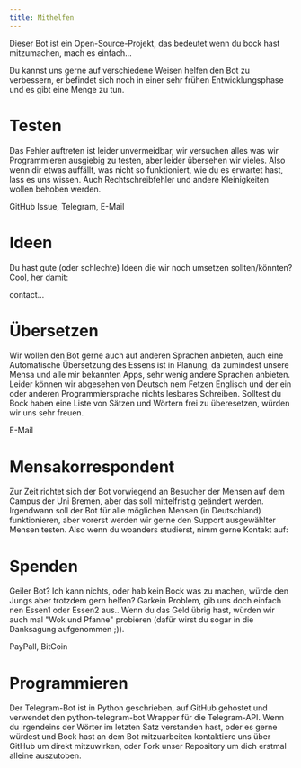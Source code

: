 ```yaml
---
title: Mithelfen
---
```


Dieser Bot ist ein Open-Source-Projekt, das bedeutet wenn du bock hast
mitzumachen, mach es einfach... 

Du kannst uns gerne auf verschiedene Weisen helfen den Bot zu verbessern, er
befindet sich noch in einer sehr frühen Entwicklungsphase und es gibt eine
Menge zu tun.

# Testen
Das Fehler auftreten ist leider unvermeidbar, wir versuchen alles was wir
Programmieren ausgiebig zu testen, aber leider übersehen wir vieles. Also wenn
dir etwas auffällt, was nicht so funktioniert, wie du es erwartet hast, lass es
uns wissen. Auch Rechtschreibfehler und andere Kleinigkeiten wollen behoben
werden.

GitHub Issue, Telegram, E-Mail


# Ideen
Du hast gute (oder schlechte) Ideen die wir noch umsetzen sollten/könnten?
Cool, her damit:

contact...

# Übersetzen
Wir wollen den Bot gerne auch auf anderen Sprachen anbieten, auch eine
Automatische Übersetzung des Essens ist in Planung, da zumindest unsere Mensa
und alle mir bekannten Apps, sehr wenig andere Sprachen anbieten. Leider können
wir abgesehen von Deutsch nem Fetzen Englisch und der ein oder anderen
Programmiersprache nichts lesbares Schreiben. Solltest du Bock haben eine Liste
von Sätzen und Wörtern frei zu überesetzen, würden wir uns sehr freuen. 

E-Mail

# Mensakorrespondent
Zur Zeit richtet sich der Bot vorwiegend an Besucher der Mensen auf dem Campus
der Uni Bremen, aber das soll mittelfristig geändert werden. Irgendwann soll
der Bot für alle möglichen Mensen (in Deutschland) funktionieren, aber vorerst
werden wir gerne den Support ausgewählter Mensen testen. Also wenn du woanders
studierst, nimm gerne Kontakt auf:


# Spenden
Geiler Bot? Ich kann nichts, oder hab kein Bock was zu machen, würde den Jungs
aber trotzdem gern helfen? Garkein Problem, gib uns doch einfach nen Essen1
oder Essen2 aus.. Wenn du das Geld übrig hast, würden wir auch mal "Wok und Pfanne" probieren (dafür wirst du sogar in die Danksagung aufgenommen ;)).

PayPall, BitCoin


# Programmieren
Der Telegram-Bot ist in Python geschrieben, auf GitHub gehostet und verwendet den
python-telegram-bot Wrapper für die Telegram-API. Wenn du irgendeins der Wörter
im letzten Satz verstanden hast, oder es gerne würdest und Bock hast an dem
Bot mitzuarbeiten kontaktiere uns über GitHub um direkt mitzuwirken, oder Fork
unser Repository um dich erstmal alleine auszutoben.
